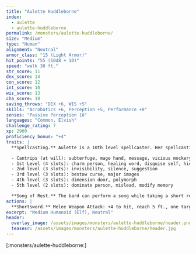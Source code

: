 ```yaml
---
title: "Aulette Huddleborne"
index:
  - aulette
  - aulette-huddleborne
permalink: /monsters/aulette-huddleborne/
size: "Medium"
type: "Human"
alignment: "Neutral"
armor_class: "15 (Light Armor)"
hit_points: "55 (10d8 + 10)"
speed: "walk 30 ft."
str_score: 11
dex_score: 14
con_score: 12
int_score: 10
wis_score: 13
cha_score: 18
saving_throws: "DEX +6, WIS +5"
skills: "Acrobatics +6, Perception +5, Performance +8"
senses: "Passive Perception 16"
languages: "Common, Elvish"
challenge_rating: 7
xp: 2900
proficiency_bonus: "+4"
traits: |
  **Spellcasting.** Aulette is a 10th level spellcaster. Her spellcasting ability is Charisma (spell save DC 16, +8 to hit with spell attacks). She has the following spells prepared:

  - Cantrips (at will): subterfuge, mage hand, message, vicious mockery
  - 1st Level (4 slots): charm person, healing word, disguise self, hideous laughter
  - 2nd level (3 slots): invisibility, silence, suggestion
  - 3rd level (3 slots): bestow curse, major images
  - 4th level (3 slots): dimension door, polymorph
  - 5th level (2 slots): dominate person, mislead, modify memory

  **Song of Rest.** The bard can perform a song while taking a short rest. Any ally who hears the song regains an extra ld6 hit points if it spends any Hit Dice to regain hit points at the end of that rest. The bard can confer this benefit on itself as well.
actions: |
  **Shortsword.** Melee Weapon Attack: +4 to hit, reach 5 ft., one target. Hit: 5 (1d6+2) piercing damage.
excerpt: "Medium Humanoid (Elf), Neutral"
header:
  overlay_image: /assets/images/monsters/aulette-huddleborne/header.png
  teasesr: /assets/images/monsters/aulette-huddleborne/header.jpg
---
```


[:monsters/aulette-huddleborne:]
